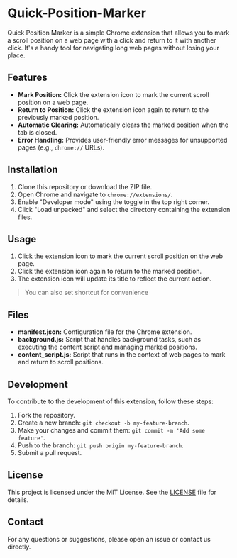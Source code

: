 # Quick-Position-Marker
Quick Position Marker is a simple Chrome extension that allows you to mark a scroll position on a web page with a click and return to it with another click. It's a handy tool for navigating long web pages without losing your place.

## Features

- **Mark Position:** Click the extension icon to mark the current scroll position on a web page.
- **Return to Position:** Click the extension icon again to return to the previously marked position.
- **Automatic Clearing:** Automatically clears the marked position when the tab is closed.
- **Error Handling:** Provides user-friendly error messages for unsupported pages (e.g., `chrome://` URLs).

## Installation

1. Clone this repository or download the ZIP file.
2. Open Chrome and navigate to `chrome://extensions/`.
3. Enable "Developer mode" using the toggle in the top right corner.
4. Click "Load unpacked" and select the directory containing the extension files.

## Usage

1. Click the extension icon to mark the current scroll position on the web page.
2. Click the extension icon again to return to the marked position.
3. The extension icon will update its title to reflect the current action.

> You can also set shortcut for convenience

## Files

- **manifest.json:** Configuration file for the Chrome extension.
- **background.js:** Script that handles background tasks, such as executing the content script and managing marked positions.
- **content_script.js:** Script that runs in the context of web pages to mark and return to scroll positions.

## Development

To contribute to the development of this extension, follow these steps:

1. Fork the repository.
2. Create a new branch: `git checkout -b my-feature-branch`.
3. Make your changes and commit them: `git commit -m 'Add some feature'`.
4. Push to the branch: `git push origin my-feature-branch`.
5. Submit a pull request.

## License

This project is licensed under the MIT License. See the [LICENSE](LICENSE) file for details.

## Contact

For any questions or suggestions, please open an issue or contact us directly.

